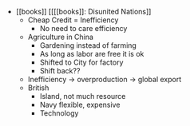 - [[books]] [[[[books]]: Disunited Nations]]
    - Cheap Credit = Inefficiency
        - No need to care efficiency
    - Agriculture in China
        - Gardening instead of farming
        - As long as labor are free it is ok
        - Shifted to City for factory
        - Shift back??
    - Inefficiency -> overproduction -> global export
    - British
        - Island, not much resource
        - Navy flexible, expensive
        - Technology
